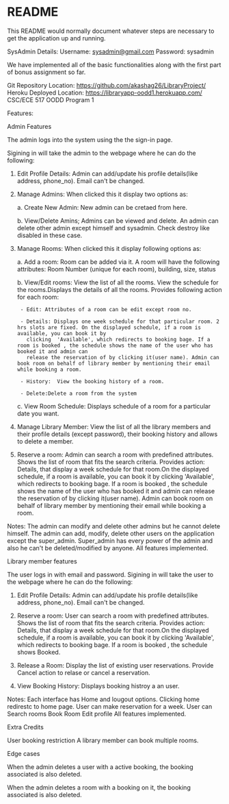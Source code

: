 # README

This README would normally document whatever steps are necessary to get the
application up and running.

SysAdmin Details: Username: sysadmin@gmail.com Password: sysadmin
  
We have implemented all of the basic functionalities along with the first part of bonus assignment so far.

Git Repository Location: https://github.com/akashag26/LibraryProject/
Heroku Deployed Location: https://libraryapp-oodd1.herokuapp.com/
CSC/ECE 517 OODD Program 1


Features:

Admin Features

The admin logs into the system using the the sign-in page.

Sigining in will take the admin to the webpage where he can do the following:

1. Edit Profile Details: Admin can add/update his profile details(like address, phone_no). Email can't be changed.

2. Manage Admins: When clicked this it display two options as:

	a. Create New Admin: New admin can be cretaed from here.
	
	b. View/Delete Amins; Admins can be viewed and delete. An admin can delete other admin except himself and sysadmin. Check destroy like disabled in these case.


3. Manage Rooms:  When clicked this it display following options as:

	a. Add a room:  Room can be added via it. A room will have the following attributes: Room Number (unique for each room), building, size, status
	
	b. View/Edit rooms: View the list of all the rooms. View the schedule for the rooms.Displays the details of all the rooms. 
						Provides following action for each room:
						
		- Edit: Attributes of a room can be edit except room no.
		
		- Details: Displays one week schedule for that particular room. 2 hrs slots are fixed. On the displayed schedule, if a room is available, you can book it by 
		  clicking  'Available', which redirects to booking bage. If a room is booked , the schedule shows the name of the user who has booked it and admin can 
		  release the reservation of by clicking it(user name). Admin can book room on behalf of library member by mentioning their email while booking a room.
		  
		- History:  View the booking history of a room.
		
		- Delete:Delete a room from the system
		
	c. View Room Schedule: Displays schedule of a room for a particular date you want.

4. Manage Library Member: View the list of all the library members and their profile details (except password), their booking history and allows to delete a member.

5. Reserve a room: Admin can search a room with predefined attributes. Shows the list of room that fits the search criteria. Provides action: Details, that display
					a week schedule for that room.On the displayed schedule, if a room is available, you can book it by 
					clicking  'Available', which redirects to booking bage. If a room is booked , the schedule shows the name of the user who has booked it and admin can 
					release the reservation of by clicking it(user name). Admin can book room on behalf of library member by mentioning their email while booking a room.

Notes:
The admin can modify and delete other admins but he cannot delete himself.
The admin can add, modify, delete other users on the application except the super_admin.
Super_admin has every power of the admin and also he can't be deleted/modified by anyone.
All features implemented.

Library member features

The user logs in with email and password.
Sigining in will take the user to the webpage where he can do the following:

1. Edit Profile Details: Admin can add/update his profile details(like address, phone_no). Email can't be changed.
2. Reserve a room: User can search a room with predefined attributes. Shows the list of room that fits the search criteria. Provides action: Details, that display
					a week schedule for that room.On the displayed schedule, if a room is available, you can book it by 
					clicking  'Available', which redirects to booking bage. If a room is booked , the schedule shows Booked. 

3. Release a Room: Display the list of existing user reservations. Provide Cancel action to relase or cancel a reservation.
4. View Booking History: Displays booking histroy a an user.

Notes:
Each interface has Home and lougout options. Clicking home redirestc to home page.
User can make reservation for a week.
User can Search rooms
Book Room
Edit profile
All features implemented.


Extra Credits

User booking restriction
A library member can book multiple rooms.

Edge cases

When the admin deletes a user with a active booking, the booking associated is also deleted.

When the admin deletes a room with a booking on it, the booking associated is also deleted.

